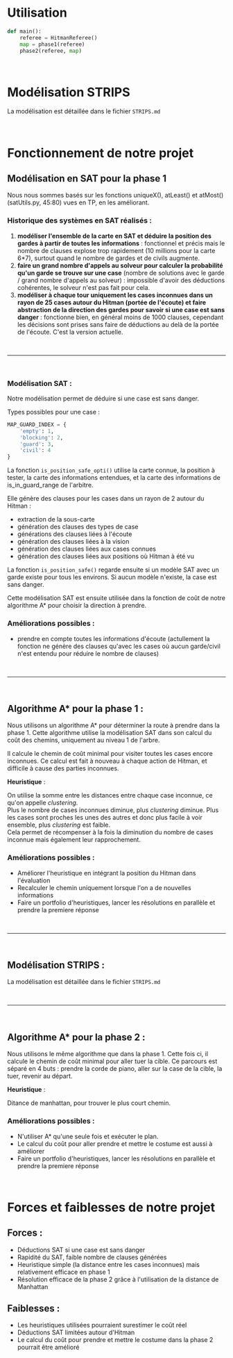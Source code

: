 
# Utilisation

```python
def main():
    referee = HitmanReferee()
    map = phase1(referee)
    phase2(referee, map)
```

<br>

# Modélisation STRIPS

La modélisation est détaillée dans le fichier ```STRIPS.md```

<br>

# Fonctionnement de notre projet


## Modélisation en SAT pour la phase 1

Nous nous sommes basés sur les fonctions uniqueX(), atLeast() et atMost() (satUtils.py, 45:80) vues en TP, en les améliorant.

### Historique des systèmes en SAT réalisés :

1. **modéliser l'ensemble de la carte en SAT et déduire la position des gardes à partir de toutes les informations** : fonctionnel et précis mais le nombre de clauses explose trop rapidement (10 millions pour la carte 6*7), surtout quand le nombre de gardes et de civils augmente.
2. **faire un grand nombre d'appels au solveur pour calculer la probabilité qu'un garde se trouve sur une case** (nombre de solutions avec le garde / grand nombre d'appels au solveur) : impossible d'avoir des déductions cohérentes, le solveur n'est pas fait pour cela.
3. **modéliser à chaque tour uniquement les cases inconnues dans un rayon de 25 cases autour du Hitman (portée de l'écoute) et faire abstraction de la direction des gardes pour savoir si une case est sans danger** : fonctionne bien, en général moins de 1000 clauses, cependant les décisions sont prises sans faire de déductions au delà de la portée de l'écoute. C'est la version actuelle.

<br>

---

<br>

### Modélisation SAT :

Notre modélisation permet de déduire si une case est sans danger.

Types possibles pour une case :
```python
MAP_GUARD_INDEX = {
    'empty': 1,
    'blocking': 2,
    'guard': 3,
    'civil': 4
}
````
La fonction ```is_position_safe_opti()``` utilise la carte connue, la position à tester, la carte des informations entendues, et la carte des informations de is_in_guard_range de l'arbitre.

Elle génère des clauses pour les cases dans un rayon de 2 autour du Hitman :
- extraction de la sous-carte
- génération des clauses des types de case
- générations des clauses liées à l'écoute
- génération des clauses liées à la vision
- génération des clauses liées aux cases connues
- génération des clauses liées aux positions où Hitman à été vu

La fonction ```is_position_safe()``` regarde ensuite si un modèle SAT avec un garde existe pour tous les environs. Si aucun modèle n'existe, la case est sans danger.

Cette modélisation SAT est ensuite utilisée dans la fonction de coût de notre algorithme A* pour choisir la direction à prendre.

### Améliorations possibles :

- prendre en compte toutes les informations d'écoute (actullement la fonction ne génère des clauses qu'avec les cases où aucun garde/civil n'est entendu pour réduire le nombre de clauses)

<br>

---

<br>

## Algorithme A* pour la phase 1 :

Nous utilisons un algorithme A* pour déterminer la route à prendre dans la phase 1. Cette algorithme utilise la modélisation SAT dans son calcul du coût des chemins, uniquement au niveau 1 de l'arbre.

Il calcule le chemin de coût minimal pour visiter toutes les cases encore inconnues. Ce calcul est fait à nouveau à chaque action de Hitman, et difficile à cause des parties inconnues.

**Heuristique** :

On utilise la somme entre les distances entre chaque case inconnue, ce qu'on appelle *clustering*. <br>
Plus le nombre de cases inconnues diminue, plus *clustering* diminue.
Plus les cases sont proches les unes des autres et donc plus facile à voir ensemble, plus *clustering* est faible. <br>
Cela permet de récompenser à la fois la diminution du nombre de cases inconnue mais également leur rapprochement.

### Améliorations possibles :
- Améliorer l'heuristique en intégrant la position du Hitman dans l'évaluation
- Recalculer le chemin uniquement lorsque l'on a de nouvelles informations
- Faire un portfolio d'heuristiques, lancer les résolutions en parallèle et prendre la premiere réponse

<br>

---

<br>

## Modélisation STRIPS :

La modélisation est détaillée dans le fichier ```STRIPS.md```

<br>

---

<br>

## Algorithme A* pour la phase 2 :

Nous utilisons le même algorithme que dans la phase 1. Cette fois ci, il calcule le chemin de coût minimal pour aller tuer la cible. Ce parcours est séparé en 4 buts : prendre la corde de piano, aller sur la case de la cible, la tuer, revenir au départ.

**Heuristique** :

Ditance de manhattan, pour trouver le plus court chemin.

### Améliorations possibles :
- N'utiliser A* qu'une seule fois et exécuter le plan.
- Le calcul du coût pour aller prendre et mettre le costume est aussi à améliorer
- Faire un portfolio d'heuristiques, lancer les résolutions en parallèle et prendre la premiere réponse

<br>

# Forces et faiblesses de notre projet

## Forces :

- Déductions SAT si une case est sans danger
- Rapidité du SAT, faible nombre de clauses générées
- Heuristique simple (la distance entre les cases inconnues) mais relativement efficace en phase 1
- Résolution efficace de la phase 2 grâce à l'utilisation de la distance de Manhattan

## Faiblesses :

- Les heuristiques utilisées pourraient surestimer le coût réel
- Déductions SAT limitées autour d'Hitman
- Le calcul du coût pour prendre et mettre le costume dans la phase 2 pourrait être amélioré